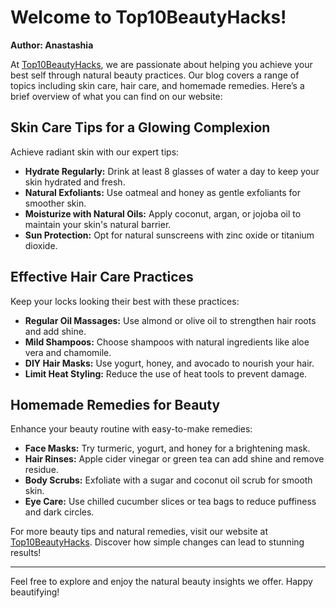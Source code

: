 # Welcome to Top10BeautyHacks!

**Author: Anastashia**

At [Top10BeautyHacks](https://top10beautyhacks.com), we are passionate about helping you achieve your best self through natural beauty practices. Our blog covers a range of topics including skin care, hair care, and homemade remedies. Here’s a brief overview of what you can find on our website:

## **Skin Care Tips for a Glowing Complexion**

Achieve radiant skin with our expert tips:
- **Hydrate Regularly:** Drink at least 8 glasses of water a day to keep your skin hydrated and fresh.
- **Natural Exfoliants:** Use oatmeal and honey as gentle exfoliants for smoother skin.
- **Moisturize with Natural Oils:** Apply coconut, argan, or jojoba oil to maintain your skin's natural barrier.
- **Sun Protection:** Opt for natural sunscreens with zinc oxide or titanium dioxide.

## **Effective Hair Care Practices**

Keep your locks looking their best with these practices:
- **Regular Oil Massages:** Use almond or olive oil to strengthen hair roots and add shine.
- **Mild Shampoos:** Choose shampoos with natural ingredients like aloe vera and chamomile.
- **DIY Hair Masks:** Use yogurt, honey, and avocado to nourish your hair.
- **Limit Heat Styling:** Reduce the use of heat tools to prevent damage.

## **Homemade Remedies for Beauty**

Enhance your beauty routine with easy-to-make remedies:
- **Face Masks:** Try turmeric, yogurt, and honey for a brightening mask.
- **Hair Rinses:** Apple cider vinegar or green tea can add shine and remove residue.
- **Body Scrubs:** Exfoliate with a sugar and coconut oil scrub for smooth skin.
- **Eye Care:** Use chilled cucumber slices or tea bags to reduce puffiness and dark circles.

For more beauty tips and natural remedies, visit our website at [Top10BeautyHacks](https://top10beautyhacks.com). Discover how simple changes can lead to stunning results!

---

Feel free to explore and enjoy the natural beauty insights we offer. Happy beautifying! 
